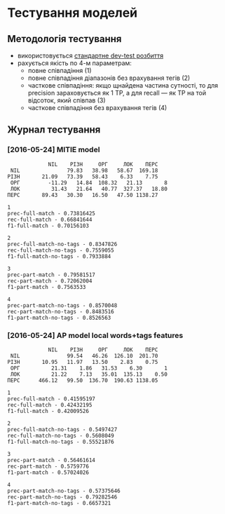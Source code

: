 # Тестування моделей

## Методологія тестування

- використовується [стандартне dev-test розбиття](../doc/dev-test-split.txt)
- рахується якість по 4-м параметрам:
  - повне співпадіння (1)
  - повне співпадіння діапазонів без врахування тегів (2)
  - часткове співпадіння: якщо щнайдена частина сутності, то для precision зараховується як 1 TP, а для recall — як TP на той відсоток, який співпав (3)
  - часткове співпадіння без врахування тегів (4)


## Журнал тестування

### [2016-05-24] MITIE model

```
    	     NIL    РІЗН     ОРГ     ЛОК    ПЕРС
 NIL	           79.83   38.98   58.67  169.18
РІЗН	   21.09   73.39   58.43    6.33    7.75
 ОРГ	     -11.29   14.84  108.32   21.13       8
 ЛОК	      31.43   21.64   40.77  327.37   18.80
ПЕРС	   89.43   30.30   16.50   47.50 1138.27
 
1
prec-full-match - 0.73816425
rec-full-match - 0.66841644
f1-full-match - 0.70156103

2
prec-full-match-no-tags - 0.8347826
rec-full-match-no-tags - 0.7559055
f1-full-match-no-tags - 0.7933884

3
prec-part-match - 0.79581517
rec-part-match - 0.72062004
f1-part-match - 0.7563533

4
prec-part-match-no-tags - 0.8570048
rec-part-match-no-tags - 0.8483516
f1-part-match-no-tags - 0.8526563
```

### [2016-05-24] AP model local words+tags features

```
    	     NIL    РІЗН     ОРГ     ЛОК    ПЕРС
 NIL	           99.54   46.26  126.10  201.70
РІЗН	   10.95   11.97   13.50    2.83    0.75
 ОРГ	      21.31    1.86   31.53    6.30       1
 ЛОК	      21.22    7.13   35.01  135.13    0.50
ПЕРС	  466.12   99.50  136.70  190.63 1138.05

1
prec-full-match - 0.41595197
rec-full-match - 0.42432195
f1-full-match - 0.42009526

2
prec-full-match-no-tags - 0.5497427
rec-full-match-no-tags - 0.5608049
f1-full-match-no-tags - 0.55521876

3
prec-part-match - 0.56461614
rec-part-match - 0.5759776
f1-part-match - 0.57024026

4
prec-part-match-no-tags - 0.57375646
rec-part-match-no-tags - 0.79282546
f1-part-match-no-tags - 0.6657321

